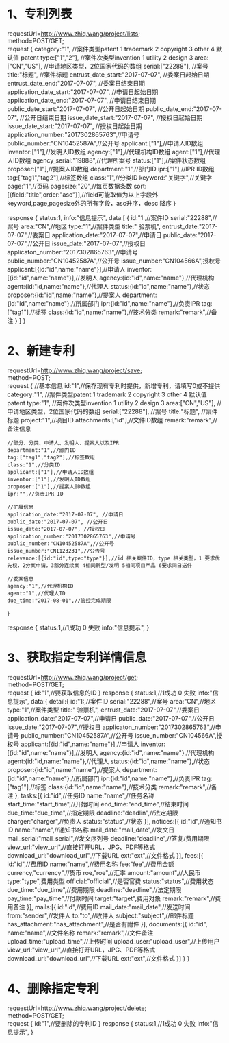 # 1、专利列表
requestUrl=http://www.zhiq.wang/project/lists;  
method=POST/GET;  
request {
    category:"1",  //案件类型patent  1 trademark 2  copyright 3 other 4 默认值 patent
    type:["1","2"], //案件次类型invention 1 utility 2 design  3 
    area:["CN","US"],  //申请地区类型，2位国家代码的数组
    serial:["22288"],  //案号
    title:"标题", //案件标题
    entrust_date_start:"2017-07-07", //委案日起始日期
    entrust_date_end:"2017-07-07", //委案日结束日期
    application_date_start:"2017-07-07", //申请日起始日期
    application_date_end:"2017-07-07", //申请日结束日期
    public_date_start:"2017-07-07", //公开日起始日期
    public_date_end:"2017-07-07", //公开日结束日期
    issue_date_start:"2017-07-07", //授权日起始日期
    issue_date_start:"2017-07-07", //授权日起始日期
    application_number:"2017302865763",//申请号
    public_number:"CN10452587A",//公开号
    applicant:["1"],//申请人ID数组
    inventor:["1"],//发明人ID数组
    agency:["1"],//代理机构ID数组
    agent:["1"],//代理人ID数组
    agency_serial:"19888",//代理所案号
    status:["1"],//案件状态数组
    proposer:["1"],//提案人ID数组
    department:"1",//部门ID
    ipr:["1"],//IPR ID数组
    tag:["tag1","tag2"],//标签数组
    class:"1",//分类ID
    keyword:"关键字",//关键字
    page:"1",//页码
    pagesize:"20",//每页数据条数
    sort:[{field:"title",order:"asc"}],//field可能取值为以上字段外keyword,page,pagesize外的所有字段，asc升序，desc 降序
}

response {
    status:1,
    info:"信息提示",
    data:[
        {
            id:"1:,//案件ID
            serial:"22288",//案号
            area:"CN",//地区
            type:"1",//案件类型 
            title:"	验票机",
            entrust_date:"2017-07-07",//委案日
            application_date:"2017-07-07",//申请日
            public_date:"2017-07-07",//公开日
            issue_date:"2017-07-07",//授权日
            applicaton_number:"2017302865763",//申请号
            public_number:"CN10452587A",//公开号
            issue_number:"CN104566A",授权号
            applicant:[{id:"id",name:"name"}],//申请人
            inventor:[{id:"id",name:"name"}],//发明人
            agency:{id:"id",name:"name"},//代理机构
            agent:{id:"id,name:"name"},//代理人
            status:{id:"id",name:"name"},//状态
            proposer:{id:"id",name:"name"},//提案人
            department:{id:"id",name:"name"},//所属部门
            ipr:{id:"id",name:"name"},//负责IPR
            tag:["tag1"],//标签
            class:{id:"id",name:"name"},//技术分类
            remark:"remark",//备注
        }
    ]
}


# 2、新建专利
requestUrl=http://www.zhiq.wang/project/save;  
method=POST;    
request {
    //基本信息
    id:"1",//保存现有专利时提供，新增专利，请填写0或不提供
    category:"1",  //案件类型patent  1 trademark 2  copyright 3 other 4 默认值 patent
    type:"1", //案件次类型invention 1 utility 2 design  3 
    area:["CN","US"],  //申请地区类型，2位国家代码的数组
    serial:["22288"],  //案号
    title:"标题", //案件标题
    project:"1",//项目ID
    attachments:["id"],//文件ID数组
    remark:"remark",//备注信息

    //部分、分类、申请人、发明人、提案人以及IPR
    department:"1",//部门ID
    tag:["tag1","tag2"],//标签数组
    class:"1",//分类ID
    applicant:["1"],//申请人ID数组
    inventor:["1"],//发明人ID数组
    proposer:["1"],//提案人ID数组
    ipr:"",//负责IPR ID

    //扩展信息
    application_date:"2017-07-07", //申请日
    public_date:"2017-07-07", //公开日
    issue_date:"2017-07-07", //授权日
    application_number:"2017302865763",//申请号
    public_number:"CN10452587A",//公开号
    issue_number:"CN1123231",//公告号
    relevance:[{id:"id",type:"type"}],//id 相关案件ID，type 相关类型，1 要求优先权，2分案申请，3部分连续案 4相同新型/发明 5相同项目产品 6要求同日送件

    //委案信息
    agency:"1",//代理机构ID
    agent:"1",//代理人ID
    due_time:"2017-08-01",//管控完成期限
}

response {
    status:1,//1成功 0 失败
    info:"信息提示",
}  

# 3、获取指定专利详情信息
requestUrl=http://www.zhiq.wang/project/get;  
method=POST/GET;   
request {
    id:"1",//要获取信息的ID
}
response {
    status:1,//1成功 0 失败
    info:"信息提示",
    data:{
        detail:{
            id:"1:,//案件ID
            serial:"22288",//案号
            area:"CN",//地区
            type:"1",//案件类型 
            title:"	验票机",
            entrust_date:"2017-07-07",//委案日
            application_date:"2017-07-07",//申请日
            public_date:"2017-07-07",//公开日
            issue_date:"2017-07-07",//授权日
            applicaton_number:"2017302865763",//申请号
            public_number:"CN10452587A",//公开号
            issue_number:"CN104566A",授权号
            applicant:[{id:"id",name:"name"}],//申请人
            inventor:[{id:"id",name:"name"}],//发明人
            agency:{id:"id",name:"name"},//代理机构
            agent:{id:"id,name:"name"},//代理人
            status:{id:"id",name:"name"},//状态
            proposer:{id:"id",name:"name"},//提案人
            department:{id:"id",name:"name"},//所属部门
            ipr:{id:"id",name:"name"},//负责IPR
            tag:["tag1"],//标签
            class:{id:"id",name:"name"},//技术分类
            remark:"remark",//备注
        },
        tasks:[{
            id:"id",//任务ID
            name:"name",//任务名称
            start_time:"start_time",//开始时间
            end_time:"end_time",//结束时间
            due_time:"due_time",//指定期限
            deadline:"deadlin",//法定期限
            charger:"charger",//负责人
            status:"status",//状态
        }],
        notices:[{
            id:"id",//通知书ID
            name:"name",//通知书名称
            mail_date:"mail_date",//发文日
            mail_serial:"mail_serial",//发文序列号
            deadline:"deadline",//答复/费用期限
            view_url:"view_url",//直接打开URL，JPG、PDF等格式
            download_url:"download_url",//下载URL
            ext:"ext",//文件格式
        }],
        fees:[{
            id:"id",//费用ID
            name:"name",//费用名称
            fee:"fee",//费用金额
            currency,"currency",//货币
            roe,"roe",//汇率
            amount:"amount",//人民币
            type:"type",费用类型
            official:"official",//是否官费
            status:"status",//费用状态
            due_time:"due_time",//费用期限
            deadline:"deadline",//法定期限
            pay_time:"pay_time",//付款时间
            target:"target",费用对象
            remark:"remark",//费用备注
        }],
        mails:[{
            id:"id",//费用ID
            mail_date:"mail_date",//发送时间
            from:"sender",//发件人
            to:"to",//收件人
            subject:"subject",//邮件标题
            has_attachment:"has_attachment",//是否有附件
        }],
        documents:[{
            id:"id",
            name:"name",//文件名称
            remark:"remark",//文件备注
            upload_time:"upload_time",//上传时间
            upload_user:"upload_user",//上传用户
            view_url:"view_url",//直接打开URL，JPG、PDF等格式
            download_url:"download_url",//下载URL
            ext:"ext",//文件格式
        }]
    }
}

# 4、删除指定专利
requestUrl=http://www.zhiq.wang/project/delete;  
method=POST/GET;   
request {
    id:"1",//要删除的专利ID
}
response {
    status:1,//1成功 0 失败
    info:"信息提示",
}  